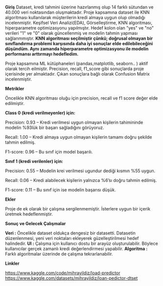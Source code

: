 **Giriş**
Dataset, kredi tahmini üzerine hazırlanmış olup 14 farklı sütundan ve 40.000 veri noktasından oluşmaktadır.
Proje kapsamına dataset ile KNN algoritması kullanılarak müşterilerin kredi almaya uygun olup olmadığı incelenmiştir. 
Keşifsel Veri Analizi(EDA), Görselleştirme, KNN algoritması, hiperparametre optimizasyonu yapılmıştır.
Hedef kolon olan "yes" ve "no" verileri "1" ve "0" olarak güncellenmiş ve modelin tahmin yapması sağlanmmıştır.
**KNN algoritması seçilmiştir çünkü; doğrusal olmayan bir sınıflandırma problemi karşısında daha iyi sonuçlar elde edilebileceğini düşündüm. Aynı zamanda hiperparametre optimizasyonu ile modelin performansı arttırmayı hedefledim.**

Proje kapsamına ML kütüphaneleri (pandas,matplotlib, seaborn.. ) aktif olarak tercih eilmiştir. Precision, recall, f1_score gibi sonuçlarda proje içerisinde yer almaktadır. Çıkan sonuçlara bağlı olarak Confusion Matrix incelenmiştir.

**Metrikler**

Öncelikle KNN algoritması oluğu için precision, recall ve f1 score değer elde edilmiştir.

**Class 0 (kredi verilmeyenler) için:**

Precision: 0.93 –  Kredi verilmesi uygun olmayan kişilerin tahimininde modelin %93lük bir başarı sağladığını görüyoruz.

Recall: 1.00 –  Kredi almaya uygun olmayan kişilerin tamamı doğru şekilde tahmin edilmiş.

F1-score: 0.96 – Bu sınıf için model başarılı.

**Sınıf 1 (kredi verilenler) için:**

Precision: 0.55 – Modelin krei verilmesi ugundur dediği kısmın %55 uygun.

Recall: 0.06 –  Kredi alabilecek kişilerin yalnızca %6’sı doğru tahmin edilmiş.

F1-score: 0.11 – Bu sınıf için ise modelin başarısı düşük.

**Ekler**

Proje de ek olarak  bir çalışma sergilenmemiştir. İsterlere uygun bir içerik üretmek hedeflenmiştir.

**Sonuç ve Gelecek Çalışmalar**

**Veri :** Öncelikle dataset oldukça dengesiz bir datasetti. Datasetin düzenlenmesi, yeni veri noktaları ekleyerek güzelleştirilmesi hedef halindedir.
**UI :**  Çalışma için kullanıcı dostu bir arayüz oluşturulabilir. Böylece kullanıcılar gerçek zamanlı kredi değerlendirmesi yapabilir.
**Algoritma :** Farklı algoritmalar üzerinde de çalışma tekrarlanabilir.

**Linkler**

https://www.kaggle.com/code/mihrayildiz/load-predictor
https://www.kaggle.com/datasets/mihrayildiz/loan-pedictor-dtset





